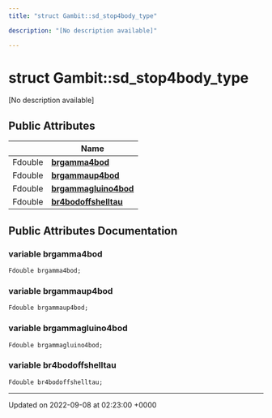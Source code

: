 ```yaml
---
title: "struct Gambit::sd_stop4body_type"

description: "[No description available]"

---
```


# struct Gambit::sd_stop4body_type



[No description available]

## Public Attributes

|                | Name           |
| -------------- | -------------- |
| Fdouble | **[brgamma4bod](/documentation/code/classes/structgambit_1_1sd__stop4body__type/#variable-brgamma4bod)**  |
| Fdouble | **[brgammaup4bod](/documentation/code/classes/structgambit_1_1sd__stop4body__type/#variable-brgammaup4bod)**  |
| Fdouble | **[brgammagluino4bod](/documentation/code/classes/structgambit_1_1sd__stop4body__type/#variable-brgammagluino4bod)**  |
| Fdouble | **[br4bodoffshelltau](/documentation/code/classes/structgambit_1_1sd__stop4body__type/#variable-br4bodoffshelltau)**  |

## Public Attributes Documentation

### variable brgamma4bod

```
Fdouble brgamma4bod;
```


### variable brgammaup4bod

```
Fdouble brgammaup4bod;
```


### variable brgammagluino4bod

```
Fdouble brgammagluino4bod;
```


### variable br4bodoffshelltau

```
Fdouble br4bodoffshelltau;
```


-------------------------------

Updated on 2022-09-08 at 02:23:00 +0000